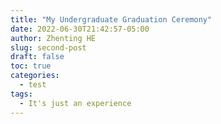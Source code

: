 ```yaml
---
title: "My Undergraduate Graduation Ceremony"
date: 2022-06-30T21:42:57-05:00
author: Zhenting HE
slug: second-post
draft: false
toc: true
categories:
  - test
tags:
  - It's just an experience
---
```


